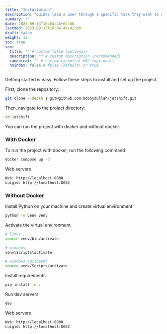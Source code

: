 ```yaml
---
title: "Installation"
description: "Guides lead a user through a specific task they want to accomplish, often with a sequence of steps."
summary: ""
date: 2023-09-13T16:04:48+02:00
lastmod: 2023-09-13T16:04:48+02:00
draft: false
weight: 12
toc: true
seo:
  title: "" # custom title (optional)
  description: "" # custom description (recommended)
  canonical: "" # custom canonical URL (optional)
  noindex: false # false (default) or true
---
```


Getting started is easy. Follow these steps to install and set up the project.

First, clone the repository:

```bash
git clone --depth 1 git@github.com:mdobydullah/jetshift.git
```

Then, navigate to the project directory:

```bash
cd jetshift
```

You can run the project with docker and without docker.

### With Docker

To run the project with docker, run the following command

```bash
docker compose up -d
```

Web servers

```bash
Web: http://localhost:8080
Luigid: http://localhost:8082
```

### Without Docker

Install Python on your machine and create virtual environment

```bash
python -m venv venv
```

Activate the virtual environment

```bash
# linux
source venv/bin/activate

# windows
venv\Scripts\activate

# windows (gitbash)
source venv/Scripts/activate
```

Install requirements

```bash
pip install -e .
```

Run dev servers

```bash
dev
```

Web servers

```bash
Web: http://localhost:8080
Luigid: http://localhost:8082
```
